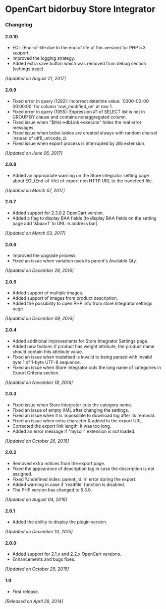 # OpenCart bidorbuy Store Integrator

### Changelog

#### 2.0.10
* EOL (End-of-life due to the end of life of this version) for PHP 5.3 support.
* Improved the logging strategy.
* Added extra save button which was removed from debug section (settings page).

_[Updated on August 21, 2017]_

#### 2.0.9
* Fixed error in query (1292): Incorrect datetime value: '0000-00-00 00:00:00' for column 'row_modified_on' at row 1.
* Fixed error in query (1055): Expression #1 of SELECT list is not in GROUP BY clause and contains nonaggregated column.
* Fixed issue when "$this->dbLink->execute" hides the real error messages.
* Fixed issue when bobsi tables are created always with random charset instead of utf8_unicode_ci.
* Fixed issue when export process is interrupted by zlib extension.

_[Updated on June 06, 2017]_

#### 2.0.8
* Added an appropriate warning on the Store Integrator setting page about EOL(End-of-life) of export non HTTP URL to the tradefeed file.

_[Updated on March 07, 2017]_

#### 2.0.7
* Added support for 2.3.0.2 OpenCart version.
* Added a flag to display BAA fields (to display BAA fields on the setting page add '&baa=1' to URL in address bar).

_[Updated on March 03, 2017]_

#### 2.0.6
* Improved the upgrade process.
* Fixed an issue when variation uses its parent's Available Qty.

_[Updated on December 29, 2016]_

#### 2.0.5
* Added support of multiple images.
* Added support of images from product description.
* Added the possibility to open PHP info from store Integrator settings page.

 _[Updated on December 09, 2016]_

#### 2.0.4
* Added additional improvements for Store Integrator Settings page.
* Added new feature: if product has weight attribute, the product name should contain this attribute value.
* Fixed an issue when tradefeed is invalid to being parsed with Invalid byte 1 of 1-byte UTF-8 sequence.
* Fixed an issue when Store Integrator cuts the long name of categories in Export Criteria section.

 _[Updated on November 18, 2016]_

#### 2.0.3
* Fixed issue when Store Integrator cuts the category name.
* Fixed an issue of empty XML after changing the settings.
* Fixed an issue when it is impossible to download log after its removal.
* Fixed an issue when extra character & added to the export URL.
* Corrected the export link length: it was too long.
* Added an error message if "mysqli" extension is not loaded.

_[Updated on October 26, 2016]_

#### 2.0.2
* Removed extra notices from the export page.
* Fixed the appearance of description tag in case the description is not assigned.
* Fixed 'Undefined index: parent_id in' error during the export.
* Added warning in case if 'readfile' function is disabled.
* The PHP version has changed to 5.3.0.

_[Updated on August 04, 2016]_

#### 2.0.1
* Added the ability to display the plugin version.

_[Updated on December 10, 2015]_

#### 2.0.0
* Added support for 2.1.x and 2.2.x OpenCart versions.
* Enhancements and bugs fixes.

_[Updated on October 29, 2015]_

#### 1.0
* First release.

_[Released on April 29, 2014]_